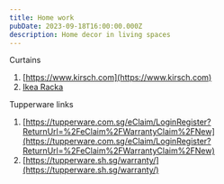 ```yaml
---
title: Home work
pubDate: 2023-09-18T16:00:00.000Z
description: Home decor in living spaces
---
```


Curtains

1. [https://www.kirsch.com](https://www.kirsch.com)
2. [Ikea Racka](https://www.ikea.com/sg/en/p/raecka-hugad-double-curtain-rod-combination-black-s09929250 "Ikea racka")

Tupperware links

1. [https://tupperware.com.sg/eClaim/LoginRegister?ReturnUrl=%2FeClaim%2FWarrantyClaim%2FNew](https://tupperware.com.sg/eClaim/LoginRegister?ReturnUrl=%2FeClaim%2FWarrantyClaim%2FNew)
2. [https://tupperware.sh.sg/warranty/](https://tupperware.sh.sg/warranty/)
